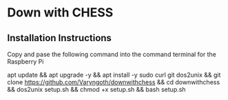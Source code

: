 # Down with CHESS

## Installation Instructions

Copy and pase the following command into the command terminal for the Raspberry Pi

apt update && apt upgrade -y && apt install -y sudo curl git dos2unix && git clone https://github.com/Varyngoth/downwithchess && cd downwithchess && dos2unix setup.sh && chmod +x setup.sh && bash setup.sh
